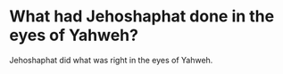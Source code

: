 # What had Jehoshaphat done in the eyes of Yahweh?

Jehoshaphat did what was right in the eyes of Yahweh. 